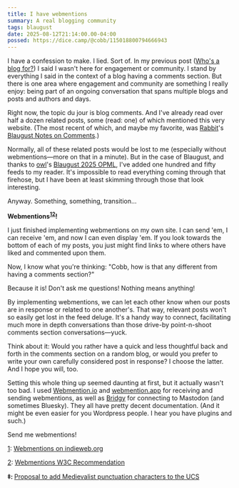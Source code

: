 ```yaml
---
title: I have webmentions
summary: A real blogging community
tags: blaugust
date: 2025-08-12T21:14:00.00-04:00
possed: https://dice.camp/@cobb/115018800794666943
---
```


I have a confession to make. I lied. Sort of. In my previous post (<a href="https://cobb.land/posts/whos-a-blog-for/">Who's a blog for?</a>) I said I wasn't here for engagement or community. I stand by everything I said in the context of a blog having a comments section. But there is one area where engagement and community are something I really enjoy: being part of an ongoing conversation that spans multiple blogs and posts and authors and days.

Right now, the topic du jour is blog comments. And I've already read over half a dozen related posts, some (read: one) of which mentioned this very website. (The most recent of which, and maybe my favorite, was [Rabbit](https://jackalope.city/)'s [Blaugust Notes on Comments](https://talk.jackalope.city/talk/blaugust-notes-on-comments/).)

Normally, all of these related posts would be lost to me (especially without webmentions—more on that in a minute). But in the case of Blaugust, and thanks to [owl](https://godless-internets.org/about)'s [Blaugust 2025 OPML](https://godless-internets.org/2025/08/01/blaugust-2025-opml), I've added one hundred and fifty feeds to my reader. It's impossible to read everything coming through that firehose, but I have been at least skimming through those that look interesting.

Anyway. Something, something, transition...

**Webmentions<sup><a href=#1down id="1up">1</a></sup><sup><a href=#2down id="2up">2</a></sup>!**

I just finished implementing webmentions on my own site. I can send 'em, I can receive 'em, and now I can even display 'em. If you look towards the bottom of each of my posts, you just might find links to where others have liked and commented upon them.

Now, I know what you're thinking: "Cobb, how is that any different from having a comments section?"

Because it is! Don't ask me questions! Nothing means anything!

By implementing webmentions, we can let each other know when our posts are in response or related to one another's. That way, relevant posts won't so easily get lost in the feed deluge. It's a handy way to connect, facilitating much more in depth conversations than those drive-by point-n-shoot comments section conversations—yuck.

Think about it: Would you rather have a quick and less thoughtful back and forth in the comments section on a random blog, or would you prefer to write your own carefully considered post in response? I choose the latter. And I hope you will, too.

Setting this whole thing up seemed daunting at first, but it actually wasn't too bad. I used [Webmention.io](https://webmention.io/) and [webmention.app](https://webmention.app/) for receiving and sending webmentions, as well as [Bridgy](https://brid.gy/) for connecting to Mastodon (and sometimes Bluesky). They all have pretty decent documentation. (And it might be even easier for you Wordpress people. I hear you have plugins and such.)

Send me webmentions!

<p class="note footnote"><a href="#1up" id="1down">1</a>: <a href="https://indieweb.org/Webmention">Webmentions on indieweb.org</a></p>
<p class="note footnote"><a href="#2up" id="2down">2</a>: <a href="https://www.w3.org/TR/webmention/">Webmentions W3C Recommendation</a></p>
<p class="note footnote triple-dagger"><b>⹋: </b><a href="/triple-dagger">Proposal to add Medievalist punctuation characters to the UCS</a></p>